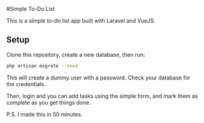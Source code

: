 #Simple To-Do List

This is a simple to-do list app built with Laravel and VueJS.

## Setup

Clone this repository, create a new database, then run:

```bash
php artisan migrate --seed
```

This will create a dummy user with a password. Check your database for the credentials.

Then, login and you can add tasks using the simple form, and mark them as complete as you get things done.

P.S. I made this in 50 minutes.

